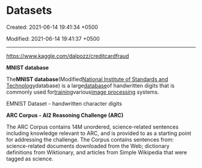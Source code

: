# Datasets

Created: 2021-06-14 19:41:34 +0500

Modified: 2021-06-14 19:41:37 +0500

---

<https://www.kaggle.com/dalpozz/creditcardfraud>



**MNIST database**

The**MNIST database**(Modified[National Institute of Standards and Technology](https://en.wikipedia.org/wiki/National_Institute_of_Standards_and_Technology)database) is a large[database](https://en.wikipedia.org/wiki/Database)of handwritten digits that is commonly used for[training](https://en.wikipedia.org/wiki/Training_set)various[image processing](https://en.wikipedia.org/wiki/Image_processing) systems.



EMNIST Dataset - handwritten character digits



**ARC Corpus - AI2 Reasoning Challenge (ARC)**

The ARC Corpus contains 14M unordered, science-related sentences including knowledge relevant to ARC, and is provided to as a starting point for addressing the challenge. The Corpus contains sentences from: science-related documents downloaded from the Web; dictionary definitions from Wiktionary, and articles from Simple Wikipedia that were tagged as science.
